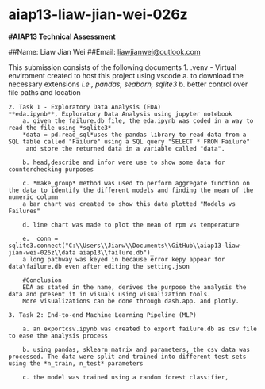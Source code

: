 # aiap13-liaw-jian-wei-026z

**#AIAP13 Technical Assessment**

##Name: Liaw Jian Wei
##Email: liawjianwei@outlook.com

This submission consists of the following documents
    1. .venv - Virtual enviroment created to host this project using vscode 
        a. to download the necessary extensions *i.e., pandas, seaborn, sqlite3*
        b. better control over file paths and location

    2. Task 1 - Exploratory Data Analysis (EDA) 
    **eda.ipynb**, Exploratory Data Analysis using jupyter notebook
        a. given the failure.db file, the eda.ipynb was coded in a way to read the file using *sqlite3*
        *data = pd.read_sql*uses the pandas library to read data from a SQL table called "Failure" using a SQL query "SELECT * FROM Failure"
         and store the returned data in a variable called "data". 

        b. head,describe and infor were use to show some data for counterchecking purposes

        c. *make_group* method was used to perform aggregate function on the data to identify the different models and finding the mean of the numeric column
        a bar chart was created to show this data plotted "Models vs Failures"

        d. line chart was made to plot the mean of rpm vs temperature 
        
        e. _conn = sqlite3.connect("C:\\Users\\Jianw\\Documents\\GitHub\\aiap13-liaw-jian-wei-026z\\data aiap13\\failure.db")_ 
        a long pathway was keyed in because error kepy appear for data\failure.db even after editing the setting.json

        #Conclusion
        EDA as stated in the name, derives the purpose the analysis the data and present it in visuals using visualization tools. 
        More visualizations can be done through dash.app. and plotly. 

    3. Task 2: End-to-end Machine Learning Pipeline (MLP)

        a. an exportcsv.ipynb was created to export failure.db as csv file to ease the analysis process

        b. using pandas, sklearn matrix and parameters, the csv data was processed. The data were split and trained into different test sets using the *n_train, n_test* parameters
    
        c. the model was trained using a random forest classifier, 







